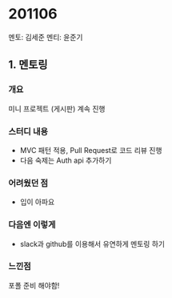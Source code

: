 # 201106
멘토: 김세준
멘티: 윤준기

## 1. 멘토링

### 개요
미니 프로젝트 (게시판) 계속 진행

### 스터디 내용
- MVC 패턴 적용, Pull Request로 코드 리뷰 진행
- 다음 숙제는 Auth api 추가하기

### 어려웠던 점
- 입이 아파요

### 다음엔 이렇게
- slack과 github를 이용해서 유연하게 멘토링 하기

### 느낀점
포폴 준비 해야함!
